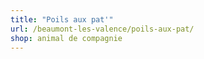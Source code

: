 ```yaml
---
title: "Poils aux pat'"
url: /beaumont-les-valence/poils-aux-pat/
shop: animal de compagnie
---
```

